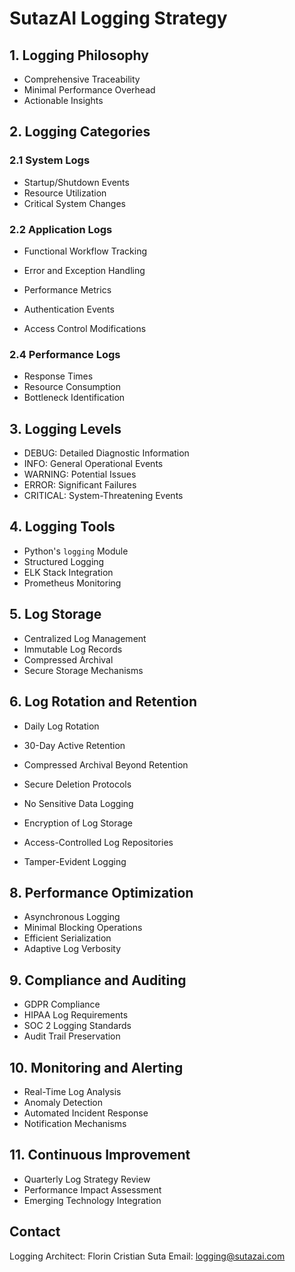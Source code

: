 # SutazAI Logging Strategy

## 1. Logging Philosophy

- Comprehensive Traceability
- Minimal Performance Overhead
- Actionable Insights

## 2. Logging Categories

### 2.1 System Logs

- Startup/Shutdown Events
- Resource Utilization
- Critical System Changes

### 2.2 Application Logs

- Functional Workflow Tracking
- Error and Exception Handling
- Performance Metrics


- Authentication Events
- Access Control Modifications

### 2.4 Performance Logs

- Response Times
- Resource Consumption
- Bottleneck Identification

## 3. Logging Levels

- DEBUG: Detailed Diagnostic Information
- INFO: General Operational Events
- WARNING: Potential Issues
- ERROR: Significant Failures
- CRITICAL: System-Threatening Events

## 4. Logging Tools

- Python's `logging` Module
- Structured Logging
- ELK Stack Integration
- Prometheus Monitoring

## 5. Log Storage

- Centralized Log Management
- Immutable Log Records
- Compressed Archival
- Secure Storage Mechanisms

## 6. Log Rotation and Retention

- Daily Log Rotation
- 30-Day Active Retention
- Compressed Archival Beyond Retention
- Secure Deletion Protocols


- No Sensitive Data Logging
- Encryption of Log Storage
- Access-Controlled Log Repositories
- Tamper-Evident Logging

## 8. Performance Optimization

- Asynchronous Logging
- Minimal Blocking Operations
- Efficient Serialization
- Adaptive Log Verbosity

## 9. Compliance and Auditing

- GDPR Compliance
- HIPAA Log Requirements
- SOC 2 Logging Standards
- Audit Trail Preservation

## 10. Monitoring and Alerting

- Real-Time Log Analysis
- Anomaly Detection
- Automated Incident Response
- Notification Mechanisms

## 11. Continuous Improvement

- Quarterly Log Strategy Review
- Performance Impact Assessment
- Emerging Technology Integration

## Contact

Logging Architect: Florin Cristian Suta
Email: <logging@sutazai.com>

